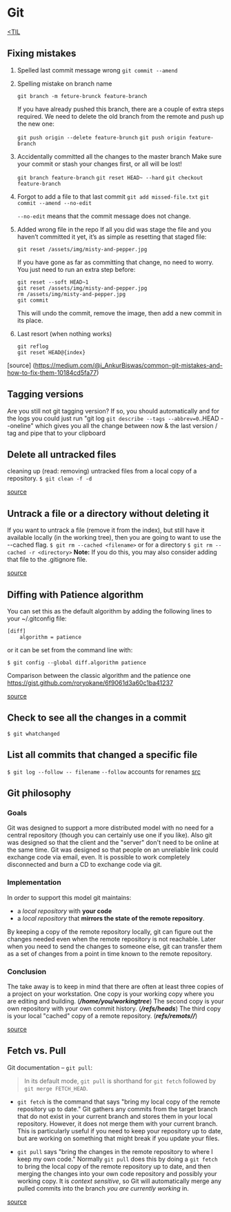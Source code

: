 # Git
[<TIL](Programming.md)

## Fixing mistakes
1. Spelled last commit message wrong
    `git commit --amend`

2. Spelling mistake on branch name

    `git branch -m feture-brunck feature-branch`

    If you have already pushed this branch, there are a couple of extra steps
    required. We need to delete the old branch from the remote and push up the new one:

    `git push origin --delete feature-brunch`
    `git push origin feature-branch`

3. Accidentally committed all the changes to the master branch
   Make sure your commit or stash your changes first, or all will be lost!

   `git branch feature-branch`
   `git reset HEAD~ --hard`
   `git checkout feature-branch`

4. Forgot to add a file to that last commit
   `git add missed-file.txt`
   `git commit --amend --no-edit`

   `--no-edit` means that the commit message does not change.

5. Added wrong file in the repo
   If all you did was stage the file and you haven’t committed it yet, it’s as simple as resetting that staged file:

   `git reset /assets/img/misty-and-pepper.jpg`

   If you have gone as far as committing that change, no need to worry. You just need to run an extra step before:
   ```
   git reset --soft HEAD~1
   git reset /assets/img/misty-and-pepper.jpg
   rm /assets/img/misty-and-pepper.jpg
   git commit
   ```
   This will undo the commit, remove the image, then add a new commit in its place.

6. Last resort (when nothing works)
   ```
   git reflog
   git reset HEAD@{index}
   ```
[source] (https://medium.com/@i_AnkurBiswas/common-git-mistakes-and-how-to-fix-them-10184cd5fa77)

## Tagging versions
Are you still not git tagging version?
If so, you should automatically and for the logs you could just run
"git log `git describe --tags --abbrev=0`..HEAD --oneline" which gives you
all the change between now & the last version / tag and pipe that to your clipboard


## Delete all untracked files
cleaning up (read: removing) untracked files from a local copy of a repository.
`$ git clean -f -d`

[source](https://github.com/jbranchaud/til/blob/master/git/delete-all-untracked-files.md)

## Untrack a file or a directory without deleting it
If you want to untrack a file (remove it from the index), but still have it available locally (in the working tree), then you are going to want to use the --cached flag.
`$ git rm --cached <filename>`
or for a directory
`$ git rm --cached -r <directory>`
**Note:** If you do this, you may also consider adding that file to the .gitignore file.

[source](https://github.com/jbranchaud/til/blob/master/git/untrack-a-file-without-deleting-it.md)


## Diffing with Patience algorithm
You can set this as the default algorithm by adding the following lines to your ~/.gitconfig file:
```
[diff]
    algorithm = patience
```

or it can be set from the command line with:

`$ git config --global diff.algorithm patience`

Comparison between the classic algorithm and the patience one
https://gist.github.com/roryokane/6f9061d3a60c1ba41237

[source](https://github.com/jbranchaud/til/blob/master/git/diffing-with-patience.md)


## Check to see all the changes in a commit
`$ git whatchanged`

## List all commits that changed a specific file
`$ git log --follow -- filename`
`--follow` accounts for renames
[src](https://stackoverflow.com/a/8808453)

## Git philosophy
### Goals
Git was designed to support a more distributed model with no need for a central repository
(though you can certainly use one if you like). Also git was designed so that the client and
the "server" don't need to be online at the same time. Git was designed so that people on an
unreliable link could exchange code via email, even. It is possible to work completely
disconnected and burn a CD to exchange code via git.

### Implementation
In order to support this model git maintains:
- a _local repository_ with **your code**
- a _local repository_ that **mirrors the state of the remote repository**.

By keeping a copy of the remote repository locally, git can figure out the changes needed
even when the remote repository is not reachable. Later when you need to send the changes
to someone else, git can transfer them as a set of changes from a point in time known to the
remote repository.

### Conclusion
The take away is to keep in mind that there are often at least three copies of a project
on your workstation.
One copy is your working copy where you are editing and building. (**_/home/you/workingtree_**)
The second copy is your own repository with your own commit history. (**_/refs/heads_**)
The third copy is your local "cached" copy of a remote repository. (**_refs/remots/<remote>/_**)

[source](https://stackoverflow.com/a/7104747/174320)

## Fetch vs. Pull

Git documentation – `git pull`:
> In its default mode, `git pull` is shorthand for `git fetch` followed by `git merge FETCH_HEAD`.

* `git fetch` is the command that says "bring my local copy of the remote repository up to date."
  Git gathers any commits from the target branch that do not exist in your current branch and
  stores them in your local repository. However, it does not merge them with your current branch.
  This is particularly useful if you need to keep your repository up to date,
  but are working on something that might break if you update your files.

* `git pull` says "bring the changes in the remote repository to where I keep my own code."
  Normally `git pull` does this by doing a `git fetch` to bring the local copy of the remote
  repository up to date, and then merging the changes into your own code repository
  and possibly your working copy. It is _context sensitive_, so Git will automatically merge
  any pulled commits into the branch _you are currently working_ in.

[source](https://stackoverflow.com/questions/292357/what-is-the-difference-between-git-pull-and-git-fetch)
